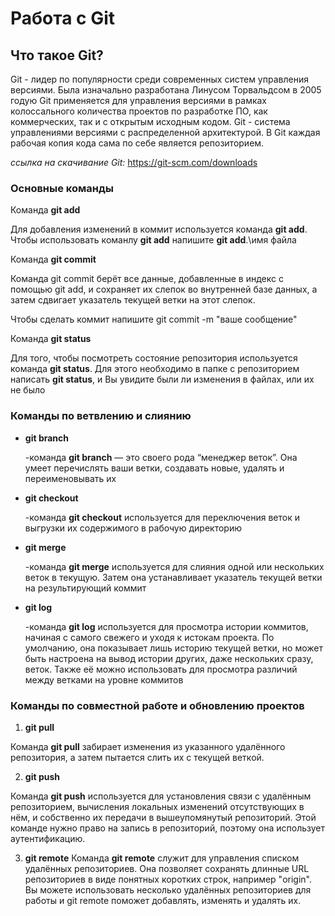 # Работа с Git

## Что такое Git?

Git - лидер по популярности среди современных систем управления версиями. Была изначально разработана Линусом Торвальдсом в 2005 годую Git применяется для управления версиями в рамках колоссального количества проектов по разработке ПО, как коммерческих, так и с открытым исходным кодом.
Git - система управлениями версиями с распределенной архитектурой. В Git каждая рабочая копия кода сама по себе является репозиторием.

*ссылка на скачивание Git:*  <https://git-scm.com/downloads>

### Основные команды

Команда **git add**

Для добавления изменений в коммит используется команда **git add**.  Чтобы использовать команлу **git add** напишите **git add**.\имя файла

Команда **git commit**

Команда git commit берёт все данные, добавленные в индекс с помощью git add, и сохраняет их слепок во внутренней базе данных, а затем сдвигает указатель текущей ветки на этот слепок.

Чтобы сделать коммит напишите git commit -m "ваше сообщение"

Команда **git status**

Для того, чтобы посмотреть состояние репозитория используется команда **git status**. Для этого необходимо в папке с репозиторием написать **git status**, и Вы увидите были ли изменения в файлах, или их не было

### Команды по ветвлению и слиянию 

* **git branch**

    -команда **git branch** — это своего рода “менеджер веток”. Она умеет перечислять ваши ветки, создавать новые, удалять и переименовывать их

* **git checkout**

    -команда **git checkout** используется для переключения веток и выгрузки их содержимого в рабочую директорию

* **git merge**

    -команда **git merge** используется для слияния одной или нескольких веток в текущую. Затем она устанавливает указатель текущей ветки на результирующий коммит

* **git log**

    -команда **git log** используется для просмотра истории коммитов, начиная с самого свежего и уходя к истокам проекта. По умолчанию, она показывает лишь историю текущей ветки, но может быть настроена на вывод истории других, даже нескольких сразу, веток. Также её можно использовать для просмотра различий между ветками на уровне коммитов

### Команды по совместной работе и обновлению проектов

1. **git pull**

Команда **git pull** забирает изменения из указанного удалённого репозитория, а затем пытается слить их с текущей веткой.

2. **git push**

Команда **git push** используется для установления связи с удалённым репозиторием, вычисления локальных изменений отсутствующих в нём, и собственно их передачи в вышеупомянутый репозиторий. Этой команде нужно право на запись в репозиторий, поэтому она использует аутентификацию.

3. **git remote**
Команда **git remote** служит для управления списком удалённых репозиториев. Она позволяет сохранять длинные URL репозиториев в виде понятных коротких строк, например "origin". Вы можете использовать несколько удалённых репозиториев для работы и git remote поможет добавлять, изменять и удалять их.